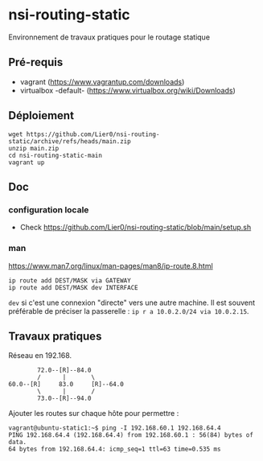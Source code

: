 # nsi-routing-static
Environnement de travaux pratiques pour le routage statique

## Pré-requis
* vagrant (https://www.vagrantup.com/downloads)
* virtualbox -default- (https://www.virtualbox.org/wiki/Downloads)

## Déploiement
```
wget https://github.com/Lier0/nsi-routing-static/archive/refs/heads/main.zip
unzip main.zip
cd nsi-routing-static-main
vagrant up
```

## Doc
### configuration locale
* Check https://github.com/Lier0/nsi-routing-static/blob/main/setup.sh

### man
https://www.man7.org/linux/man-pages/man8/ip-route.8.html

```
ip route add DEST/MASK via GATEWAY
ip route add DEST/MASK dev INTERFACE
```
`dev` si c'est une connexion "directe" vers une autre machine. Il est souvent préférable de préciser la passerelle : `ip r a 10.0.2.0/24 via 10.0.2.15`.

## Travaux pratiques
Réseau en 192.168.
```
        72.0--[R]--84.0
        /      |       \
60.0--[R]     83.0     [R]--64.0
        \      |       /
        73.0--[R]--94.0

```

Ajouter les routes sur chaque hôte pour permettre :
```
vagrant@ubuntu-static1:~$ ping -I 192.168.60.1 192.168.64.4
PING 192.168.64.4 (192.168.64.4) from 192.168.60.1 : 56(84) bytes of data.
64 bytes from 192.168.64.4: icmp_seq=1 ttl=63 time=0.535 ms
```
